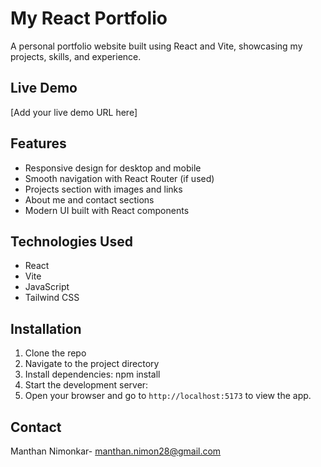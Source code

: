 # My React Portfolio

A personal portfolio website built using React and Vite, showcasing my projects, skills, and experience.

## Live Demo

[Add your live demo URL here]

## Features

- Responsive design for desktop and mobile
- Smooth navigation with React Router (if used)
- Projects section with images and links
- About me and contact sections
- Modern UI built with React components

## Technologies Used

- React 
- Vite
- JavaScript 
- Tailwind CSS 

## Installation

1. Clone the repo
2. Navigate to the project directory
3. Install dependencies: npm install
4. Start the development server:
5. Open your browser and go to `http://localhost:5173` to view the app.

## Contact

Manthan Nimonkar- [manthan.nimon28@gmail.com](mailto:your-email@example.com)  

